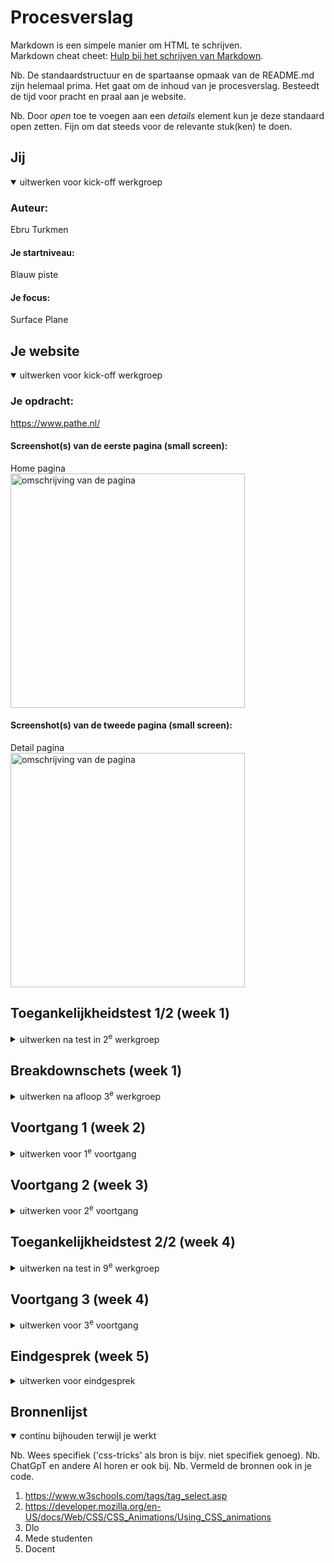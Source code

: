 # Procesverslag
Markdown is een simpele manier om HTML te schrijven.  
Markdown cheat cheet: [Hulp bij het schrijven van Markdown](https://github.com/adam-p/markdown-here/wiki/Markdown-Cheatsheet).

Nb. De standaardstructuur en de spartaanse opmaak van de README.md zijn helemaal prima. Het gaat om de inhoud van je procesverslag. Besteedt de tijd voor pracht en praal aan je website.

Nb. Door *open* toe te voegen aan een *details* element kun je deze standaard open zetten. Fijn om dat steeds voor de relevante stuk(ken) te doen.





## Jij

<details open>
  <summary>uitwerken voor kick-off werkgroep</summary>

  ### Auteur:
  Ebru Turkmen

  #### Je startniveau:
  Blauw piste
  #### Je focus:
  Surface Plane

</details>





## Je website

<details open>
  <summary>uitwerken voor kick-off werkgroep</summary>

  ### Je opdracht:
  https://www.pathe.nl/

  #### Screenshot(s) van de eerste pagina (small screen): 
  Home pagina  
  <img src="images/Home.jpg" width="375px" alt="omschrijving van de pagina">

  #### Screenshot(s) van de tweede pagina (small screen):
  Detail pagina  
  <img src="images/Detail.jpg" width="375px" alt="omschrijving van de pagina">
 
</details>



## Toegankelijkheidstest 1/2 (week 1)

<details>
  <summary>uitwerken na test in 2<sup>e</sup> werkgroep</summary>

  ### Bevindingen
  Lijst met je bevindingen die in de test naar voren kwamen:
  Bevindingen screenreader:
  1. Hij geeft niet altijd aan wat voor knop het is.
  2. Hij leest geen platte tekst voor.
  3. Bij films staan er categoriën en dat leest ie niet voor.
  4. Bij de film pagina zijn er geen pijltjes bij de foto's en cast.
  5. Er is geen H1 gebruikt.
  6. Er is niet gebruikt gemaakt van een list item.
  7. Er wordt bijna geen alt attribute gebruikt. 
  <img src="images/bevinding1.jpg" width="375px" alt="bevindingen">
  <img src="images/bevinding2.jpg" width="375px" alt="bevindingen">
  <img src="images/bevinding3.jpg" width="375px" alt="bevindingen">
  <img src="images/bevinding4.jpg" width="375px" alt="bevindingen">
  <img src="images/bevinding5.jpg" width="375px" alt="bevindingen">
</details>



## Breakdownschets (week 1)

<details>
  <summary>uitwerken na afloop 3<sup>e</sup> werkgroep</summary>

  ### de hele pagina: 
  <img src="images/breakdown.jpg" width="375px" alt="breakdown van de hele pagina">
  
  ### de hele pagina: 
  <img src="images/breakdown2.jpg" width="375px" alt="breakdown van de hele pagina">
</details>





## Voortgang 1 (week 2)

<details>
  <summary>uitwerken voor 1<sup>e</sup> voortgang</summary>

  ### Stand van zaken
  hier dit ging goed & dit was lastig (neem ook screenshots op van delen van je website en code)
  
  1. Het schrijven van HTML voor mijn eerste pagina verliep soepel. Het was niet helemaal semantisch correct. Ik had beter moeten letten op 
  het gebruik van section en article. Met de kennis die ik nu heb, kan ik zorgvuldig mijn tweede pagina semantisch correct schrijven.
  <img src="images/voortgang1.png" width="375px" alt="voortgang">
  


  ### Agenda voor meeting
  samen met je groepje opstellen

  | student 1      | student 2          | student 3    | student 4        | Student 5     |
  | Marina         | Max                | Ebru         | Niels            | Robin         |
  | Wilt vragen    | Heeft een vraag    | Ik heb een   | Vraag over het   | Gaat vragen   |
  | stellen over   | over het mondeling.| vraag over   | invulformulier.  | stellen over  |
  | haar html of   |                    | mijn Html of |                  | de header en  |
  | het clean is   |                    | het goed is. |                  |responsiveness.|            
  | en of alles op |                                                       
  | het juiste plek|
  | staat.         |


  ### Verslag van meeting
  hier na afloop snel de uitkomsten van de meeting vastleggen
  - Je kan de logo als heading 1 gebruiken.
  - Gradiant kleur fixen in CSS. 
  - Voor invulformulier is het handig om een label te gebruiken.

</details>





## Voortgang 2 (week 3)

<details>
  <summary>uitwerken voor 2<sup>e</sup> voortgang</summary>

  ### Stand van zaken
  hier dit ging goed & dit was lastig (neem ook screenshots op van delen van je website en code)
  1. Ik had een beetje moeite mee met mijn layout. Het was niet hoe ik het wilde. Alles wordt niet netjes uitegelijnd of het
  wordt verschuift. 
  <img src="images/Screenshot (33).png" width="375px" alt="voortgang">


  ### Agenda voor meeting
  samen met je groepje opstellen

  | student 1      | student 2          | student 3     | student 4        | Student 5        |
  | Marina         | Max                | Ebru          | Niels            | Robin            |
  | Heeft persoon- | Heeft geen vraag.  | Ik heb een    | heeft een vraag  | Was niet aanwezig|
  | lijke vragen   |                    | vraag of het  | over ...         |                  |
  |                |                    | duidelijk is  |                  |                  |
  |                |                    | dat je op een |
  |                |                    | film kan      |
  |                |                    | klikken.      |                             

  ### Verslag van meeting
  hier na afloop snel de uitkomsten van de meeting vastleggen
  - Het is nog niet duidelijk dat je erop kan klikken (als je een film kiest). Dus ik kan hierbij een button toevoegen of een (a)
  - Je moet opletten welke maten je gebruikt. (zoals PX, EM)

</details>





## Toegankelijkheidstest 2/2 (week 4)

<details>
  <summary>uitwerken na test in 9<sup>e</sup> werkgroep</summary>

  ### Bevindingen
  Lijst met je bevindingen die in de test naar voren kwamen (geef ook aan wat er verbeterd is):
  1. Ik heb de headings gefixed. Ze staan allemaal op goeie volgorde. 
  2. Ik heb een video die afspeelt, maar begint zonder geluid. Hierdoor schrikken mensen niet.
  3. Alt tekst is toegevoegd, waar het nodig is.
  4. Voor buttons is er een aria label toegevoegd.
  5. Je hebt een keuze voor dark en light mode.
  <img src="images/bevinding1.jpg" width="375px" alt="bevindingen">
  <img src="images/bevinding2.jpg" width="375px" alt="bevindingen">
  <img src="images/bevinding3.jpg" width="375px" alt="bevindingen">
  <img src="images/bevinding4.jpg" width="375px" alt="bevindingen">
  <img src="images/bevinding5.jpg" width="375px" alt="bevindingen">
</details>





## Voortgang 3 (week 4)

<details>
  <summary>uitwerken voor 3<sup>e</sup> voortgang</summary>

  ### Stand van zaken
  hier dit ging goed & dit was lastig (neem ook screenshots op van delen van je website en code)
  1. Ik ben ver gekomen met mijn 1e pagina. Alleen de layout nog fixen en mijn top nav en mijn footer. Moet nog wel veel voor mijn 2e pagina doen. 

  ### Agenda voor meeting
  samen met je groepje opstellen

  | student 1      | student 2          | student 3     | student 4          |Student 5         |
  | Marina         | Max                | Ebru          | Niels              | Robin            |
  | Heeft persoon- | Heeft persoonlijke | Ik heb een    | heeft persoonlijke | Was niet aanwezig|
  | lijke vragen   | vraag              | vraag of mijn | vraag              |                  |
  |                |                    | html goed is  |                    |                  |
  |                |                    |               |                    |
  |                |                    |               |                    |
  |                |                    |               |  
  |                |                    |               |               


  ### Verslag van meeting
  hier na afloop snel de uitkomsten van de meeting vastleggen

  - Op mijn body moest er een margin op 0 staan. Zo kreeg ik geen witte rand omheen. 
  - Bij de div moet er een gap staan inplaats van margin left. 
  - Margin bottom overal weghalen, want dat verplaatst alles en daarvoor moet ik bij de image display block zetten.

</details>





## Eindgesprek (week 5)

<details>
  <summary>uitwerken voor eindgesprek</summary>

  ### Je uitkomst - karakteristiek screenshots:
  <img src="images/Screenshot 3.png" width="375px" alt="uitkomst opdracht 1">
  <img src="images/Screenshot 4.png" width="375px" alt="uitkomst opdracht 1">
  <img src="images/Screenshot5.png.png" width="375px" alt="uitkomst opdracht 1">
  <img src="images/Screenshot6.png.png" width="375px" alt="uitkomst opdracht 1">

 ### Je uitkomst - karakteristiek screenshots nieuwe versie:
  <img src="images/nieuweversie.png" width="375px" alt="herkansing">
  <img src="images/2.png" width="375px" alt="uitkomst herkansing">
  <img src="images/3.png" width="375px" alt="uitkomst herkansing">
  <img src="images/4.png" width="375px" alt="uitkomst herkansing">
  <img src="images/5.png" width="375px" alt="uitkomst herkansing">
  <img src="images/6.png" width="375px" alt="uitkomst herkansing">


  ### Dit ging goed/Heb ik geleerd: 
  Korte omschrijving met plaatjes
  
  1. Mijn eerste pagina verliep over het algemeen vrij soepel. Ik ben tevreden over de lay-out en de manier waarop ik de elementen heb georganiseerd. Tijdens het proces heb ik geleerd hoe ik de :root-selector in CSS moet gebruiken, wat erg handig bleek te zijn voor het implementeren van zowel de donkere als lichte modus, die ik uiteindelijk heb toegevoegd. Daarnaast heb ik ook geleerd hoe ik de nth-type-selector moet toepassen, terwijl ik normaal gesproken direct een class zou gebruiken.

  ### Dit was lastig/Is niet gelukt:
  Korte omschrijving met plaatjes
  1. Het coderen is over het algemeen een uitdaging voor mij. Het kost me veel moeite en tijd om nieuwe concepten te leren en ze toe te passen. Ik merk dat ik vaak vastloop op bepaalde punten en snel in de war raak, waardoor ik het overzicht verlies. Hoewel ik vaak leuke ideeën heb, besef ik dat mijn huidige vaardigheden niet voldoende zijn om ze te realiseren. Een voorbeeld hiervan is mijn poging om een volledig werkend hamburgermenu te maken. Ik heb het geprobeerd, maar vanwege tijdsbeperkingen heb ik besloten om ermee te stoppen. Ik heb ook een tutorial gevolgd, maar begreep niet volledig wat er precies gebeurde.


## Herkansing
  <img src="images/hmenu_code.png" width="375px" alt="hamburgermenu">
  <img src="images/hmenu_website.png" width="375px" alt="hamburgermenu">
Ik heb een micro interactie toegevoegd en nu heb ik een goed werkend hamburgermenu. Dit was behoorlijke uitdaging, want ik kreeg te maken
met veel foutmeldingen, voornamelijk veroorzaakt door JavaScript. Uiteindelijk is alles goed gekomen. Bovendien ging mijn website
plotseling stuk, waardoor ik de hele layout van mijn tweede pagina opnieuw moest herstellen. Ik was op dat moment erg gefrustreerd.
</details>





## Bronnenlijst

<details open>
  <summary>continu bijhouden terwijl je werkt</summary>

  Nb. Wees specifiek ('css-tricks' als bron is bijv. niet specifiek genoeg). 
  Nb. ChatGpT en andere AI horen er ook bij.
  Nb. Vermeld de bronnen ook in je code.

  1. https://www.w3schools.com/tags/tag_select.asp
  2. https://developer.mozilla.org/en-US/docs/Web/CSS/CSS_Animations/Using_CSS_animations
  3. Dlo
  4. Mede studenten
  5. Docent

</details>